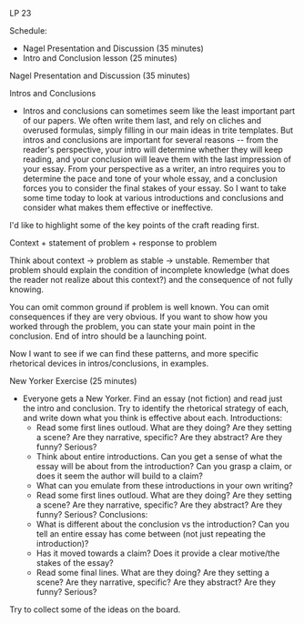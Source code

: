 LP 23

Schedule:
- Nagel Presentation and Discussion (35 minutes)
- Intro and Conclusion lesson (25 minutes)

Nagel Presentation and Discussion (35 minutes)

Intros and Conclusions

- Intros and conclusions can sometimes seem like the least important part of our papers. We often write them last, and rely on cliches and overused formulas, simply filling in our main ideas in trite templates. But intros and conclusions are important for several reasons -- from the reader's perspective, your intro will determine whether they will keep reading, and your conclusion will leave them with the last impression of your essay. From your perspective as a writer, an intro requires you to determine the pace and tone of your whole essay, and a conclusion forces you to consider the final stakes of your essay. So I want to take some time today to look at various introductions and conclusions and consider what makes them effective or ineffective.

I'd like to highlight some of the key points of the craft reading first.

Context + statement of problem + response to problem

Think about context -> problem as stable -> unstable. Remember that problem should explain the condition of incomplete knowledge (what does the reader not realize about this context?) and the consequence of not fully knowing.

You can omit common ground if problem is well known.
You can omit consequences if they are very obvious.
If you want to show how you worked through the problem, you can state your main point in the conclusion. End of intro should be a launching point.

Now I want to see if we can find these patterns, and more specific rhetorical devices in intros/conclusions, in examples.  

New Yorker Exercise (25 minutes)

- Everyone gets a New Yorker. Find an essay (not fiction) and read just the intro and conclusion. Try to identify the rhetorical strategy of each, and write down what you think is effective about each.
Introductions:
  - Read some first lines outloud. What are they doing? Are they setting a scene? Are they narrative, specific? Are they abstract? Are they funny? Serious?
  - Think about entire introductions. Can you get a sense of what the essay will be about from the introduction? Can you grasp a claim, or does it seem the author will build to a claim?
  - What can you emulate from these introductions in your own writing?
  - Read some first lines outloud. What are they doing? Are they setting a scene? Are they narrative, specific? Are they abstract? Are they funny? Serious?
Conclusions:
  - What is different about the conclusion vs the introduction? Can you tell an entire essay has come between (not just repeating the introduction)?
  - Has it moved towards a claim? Does it provide a clear motive/the stakes of the essay?
  - Read some final lines. What are they doing? Are they setting a scene? Are they narrative, specific? Are they abstract? Are they funny? Serious?  

Try to collect some of the ideas on the board.
